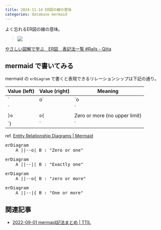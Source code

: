 ```yaml
---
title: 2024-11-14 ER図の線の意味
categories: database mermaid
---
```


よく忘れるER図の線の意味。

> ![](https://qiita-user-contents.imgix.net/https%3A%2F%2Fqiita-image-store.s3.ap-northeast-1.amazonaws.com%2F0%2F513524%2Fbda5fa65-da55-1552-0801-9fad3a3da152.png?ixlib=rb-4.0.0&auto=format&gif-q=60&q=75&s=b1ac9dacd10104d00d891a9b42989a0c)

[やさしい図解で学ぶ　ER図　表記法一覧 #Rails - Qiita](https://qiita.com/ramuneru/items/32fbf3032b625f71b69d)

## mermaid で書いてみる

mermaid の `erDiagram` で書くと表現できるリレーションシップは下記の通り。

| Value (left) | Value (right) | Meaning                    |
|--------------|---------------|----------------------------|
| `|o`         | `o|`          | Zero or one               |
| `||`         | `||`          | Exactly one               |
| `}o`         | `o{`          | Zero or more (no upper limit) |
| `}|`         | `|{`          | One or more (no upper limit) |

ref. [Entity Relationship Diagrams \| Mermaid](https://mermaid.js.org/syntax/entityRelationshipDiagram.html#relationship-syntax)

<pre class="mermaid">
erDiagram
    A ||--o| B : "Zero or one"
</pre>

<pre class="mermaid">
erDiagram
    A ||--|| B : "Exactly one"
</pre>

<pre class="mermaid">
erDiagram
    A ||--o{ B : "zero or more"
</pre>

<pre class="mermaid">
erDiagram
    A ||--|{ B : "One or more"
</pre>

<script type="module">
  import mermaid from 'https://cdn.jsdelivr.net/npm/mermaid@11/dist/mermaid.esm.min.mjs';
</script>

## 関連記事

- [2022-09-01 mermaid記法まとめ \| TTIL](/2022-09-01)
